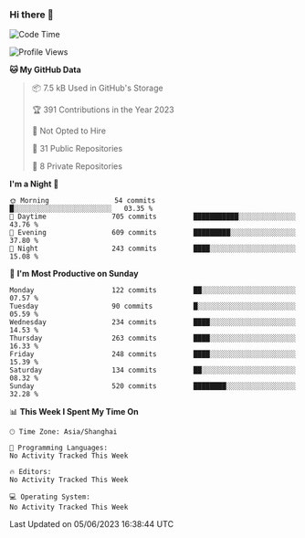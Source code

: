 ### Hi there 👋

<!--
**robinWongM/robinWongM** is a ✨ _special_ ✨ repository because its `README.md` (this file) appears on your GitHub profile.

Here are some ideas to get you started:

- 🔭 I’m currently working on ...
- 🌱 I’m currently learning ...
- 👯 I’m looking to collaborate on ...
- 🤔 I’m looking for help with ...
- 💬 Ask me about ...
- 📫 How to reach me: ...
- 😄 Pronouns: ...
- ⚡ Fun fact: ...
-->

<!--START_SECTION:waka-->
![Code Time](http://img.shields.io/badge/Code%20Time-121%20hrs%2034%20mins-blue)

![Profile Views](http://img.shields.io/badge/Profile%20Views-1-blue)

**🐱 My GitHub Data** 

> 📦 7.5 kB Used in GitHub's Storage 
 > 
> 🏆 391 Contributions in the Year 2023
 > 
> 🚫 Not Opted to Hire
 > 
> 📜 31 Public Repositories 
 > 
> 🔑 8 Private Repositories 
 > 
**I'm a Night 🦉** 

```text
🌞 Morning                54 commits          █░░░░░░░░░░░░░░░░░░░░░░░░   03.35 % 
🌆 Daytime                705 commits         ███████████░░░░░░░░░░░░░░   43.76 % 
🌃 Evening                609 commits         █████████░░░░░░░░░░░░░░░░   37.80 % 
🌙 Night                  243 commits         ████░░░░░░░░░░░░░░░░░░░░░   15.08 % 
```
📅 **I'm Most Productive on Sunday** 

```text
Monday                   122 commits         ██░░░░░░░░░░░░░░░░░░░░░░░   07.57 % 
Tuesday                  90 commits          █░░░░░░░░░░░░░░░░░░░░░░░░   05.59 % 
Wednesday                234 commits         ████░░░░░░░░░░░░░░░░░░░░░   14.53 % 
Thursday                 263 commits         ████░░░░░░░░░░░░░░░░░░░░░   16.33 % 
Friday                   248 commits         ████░░░░░░░░░░░░░░░░░░░░░   15.39 % 
Saturday                 134 commits         ██░░░░░░░░░░░░░░░░░░░░░░░   08.32 % 
Sunday                   520 commits         ████████░░░░░░░░░░░░░░░░░   32.28 % 
```


📊 **This Week I Spent My Time On** 

```text
🕑︎ Time Zone: Asia/Shanghai

💬 Programming Languages: 
No Activity Tracked This Week

🔥 Editors: 
No Activity Tracked This Week

💻 Operating System: 
No Activity Tracked This Week
```


 Last Updated on 05/06/2023 16:38:44 UTC
<!--END_SECTION:waka-->
